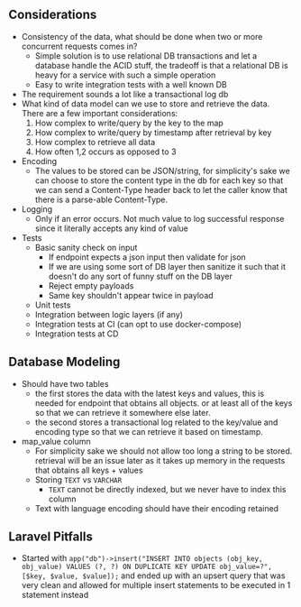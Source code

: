 
## Considerations

- Consistency of the data, what should be done when two or more concurrent requests comes in?
    - Simple solution is to use relational DB transactions and let a database handle the ACID stuff, the tradeoff is that a relational DB is heavy for a service with such a simple operation
    - Easy to write integration tests with a well known DB
- The requirement sounds a lot like a transactional log db
- What kind of data model can we use to store and retrieve the data. There are a few important considerations: 
    1. How complex to write/query by the key to the map 
    2. How complex to write/query by timestamp after retrieval by key
    3. How complex to retrieve all data
    4. How often 1,2 occurs as opposed to 3
- Encoding
    - The values to be stored can be JSON/string, for simplicity's sake we can choose to store the content type in the db for each key so that we can send a Content-Type header back to let the caller know that there is a parse-able Content-Type.
- Logging
    - Only if an error occurs. Not much value to log successful response since it literally accepts any kind of value
- Tests
    - Basic sanity check on input
        - If endpoint expects a json input then validate for json
        - If we are using some sort of DB layer then sanitize it such that it doesn't do any sort of funny stuff on the DB layer
        - Reject empty payloads
        - Same key shouldn't appear twice in payload
    - Unit tests
    - Integration between logic layers (if any)
    - Integration tests at CI (can opt to use docker-compose)
    - Integration tests at CD

## Database Modeling

- Should have two tables
    - the first stores the data with the latest keys and values, this is needed for endpoint that obtains all objects. or at least all of the keys so that we can retrieve it somewhere else later.
    - the second stores a transactional log related to the key/value and encoding type so that we can retrieve it based on timestamp.
- map_value column
    - For simplicity sake we should not allow too long a string to be stored. retrieval will be an issue later as it takes up memory in the requests that obtains all keys + values
    - Storing `TEXT` vs `VARCHAR`
        - `TEXT` cannot be directly indexed, but we never have to index this column
    - Text with language encoding should have their encoding retained

## Laravel Pitfalls

- Started with `app("db")->insert("INSERT INTO objects (obj_key, obj_value) VALUES (?, ?) ON DUPLICATE KEY UPDATE obj_value=?", [$key, $value, $value]);` and ended up with an upsert query that was very clean and allowed for multiple insert statements to be executed in 1 statement instead